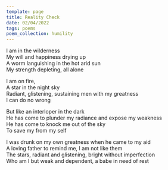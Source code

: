 ```yaml
---
template: page
title: Reality Check
date: 02/04/2022
tags: poems
poem_collection: humility
---
```


I am in the wilderness  
My will and happiness drying up  
A worm languishing in the hot arid sun  
My strength depleting, all alone  
  
I am on fire,  
A star in the night sky  
Radiant, glistening, sustaining men with my greatness  
I can do no wrong  
  
But like an interloper in the dark  
He has come to plunder my radiance and expose my weakness  
He has come to knock me out of the sky  
To save my from my self  
  
I was drunk on my own greatness when he came to my aid  
A loving father to remind me, I am not like them  
The stars, radiant and glistening, bright without imperfection  
Who am I but weak and dependent, a babe in need of rest  